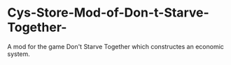 # Cys-Store-Mod-of-Don-t-Starve-Together-
A mod for the game Don't Starve Together which constructes an economic system.

